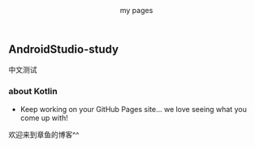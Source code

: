 <header>
my pages
</header>

## AndroidStudio-study

中文测试 

###  about Kotlin

- Keep working on your GitHub Pages site... we love seeing what you come up with!

<footer>
欢迎来到章鱼的博客^^
</footer>
